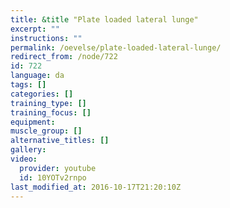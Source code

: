 ```yaml
---
title: &title "Plate loaded lateral lunge"
excerpt: ""
instructions: ""
permalink: /oevelse/plate-loaded-lateral-lunge/
redirect_from: /node/722
id: 722
language: da
tags: []
categories: []
training_type: [] 
training_focus: []
equipment:
muscle_group: []
alternative_titles: []
gallery:
video:
  provider: youtube
  id: 10YOTv2rnpo
last_modified_at: 2016-10-17T21:20:10Z
---
```


